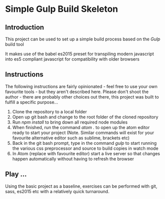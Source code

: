 # Simple Gulp Build Skeleton
## Introduction

This project can be used to set up a simple build process based on the *Gulp* build tool

It makes use of the babel es2015 preset for transpiling modern javascript into es5 compliant javascript for compatibility with older browsers

## Instructions

The following instructions are fairly opinionated - feel free to use your own favourite tools - but they aren't described here.  Please don't shoot the author - there are probably other choices out there, this project was built to fulfill a specific purpose...

1. Clone the repository to a local folder
2. Open up git bash and change to the root folder of the cloned repository
3. Run *npm install* to bring down all required node modules
4. When finished, run the command *atom .* to open up the atom editor ready to start your project (Note. Similar commands will exist for your favourite alternative editor such as sublime, brackets etc)
5. Back in the git bash prompt, type in the command *gulp* to start running the various css preprocessor and source to build copies in watch mode
6. In Atom (replace with favourite editor) start a live server so that changes happen automatically without having to refresh the browser

## Play ...

Using the basic project as a baseline, exercises can be performed with git, sass, es2015 etc with a relatively quick turnaround.
